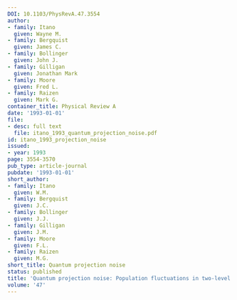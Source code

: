 ```yaml
---
DOI: 10.1103/PhysRevA.47.3554
author:
- family: Itano
  given: Wayne M.
- family: Bergquist
  given: James C.
- family: Bollinger
  given: John J.
- family: Gilligan
  given: Jonathan Mark
- family: Moore
  given: Fred L.
- family: Raizen
  given: Mark G.
container_title: Physical Review A
date: '1993-01-01'
file:
- desc: full text
  file: itano_1993_quantum_projection_noise.pdf
id: itano_1993_projection_noise
issued:
- year: 1993
page: 3554-3570
pub_type: article-journal
pubdate: '1993-01-01'
short_author:
- family: Itano
  given: W.M.
- family: Bergquist
  given: J.C.
- family: Bollinger
  given: J.J.
- family: Gilligan
  given: J.M.
- family: Moore
  given: F.L.
- family: Raizen
  given: M.G.
short_title: Quantum projection noise
status: published
title: 'Quantum projection noise: Population fluctuations in two-level systems'
volume: '47'
---
```


